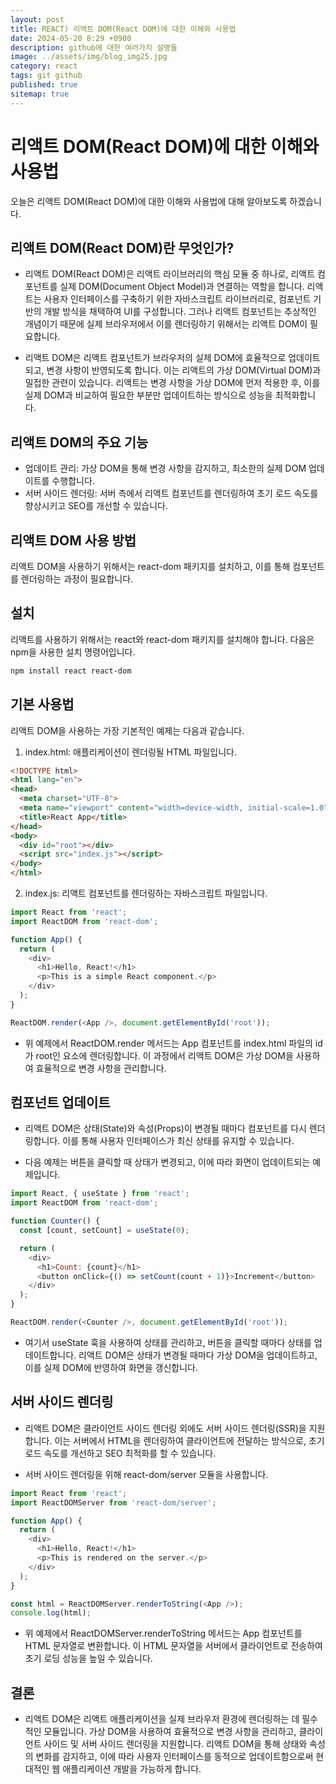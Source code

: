 ```yaml
---
layout: post
title: REACT) 리액트 DOM(React DOM)에 대한 이해와 사용법
date: 2024-05-20 8:29 +0900
description: github에 대한 여러가지 설명들
image: ../assets/img/blog_img25.jpg
category: react
tags: git github
published: true
sitemap: true
---
```


# 리액트 DOM(React DOM)에 대한 이해와 사용법

오늘은 리액트 DOM(React DOM)에 대한 이해와 사용법에 대해 알아보도록 하겠습니다.

## 리액트 DOM(React DOM)란 무엇인가?
- 리액트 DOM(React DOM)은 리액트 라이브러리의 핵심 모듈 중 하나로, 리액트 컴포넌트를 실제 DOM(Document Object Model)과 연결하는 역할을 합니다. 리액트는 사용자 인터페이스를 구축하기 위한 자바스크립트 라이브러리로, 컴포넌트 기반의 개발 방식을 채택하여 UI를 구성합니다. 그러나 리액트 컴포넌트는 추상적인 개념이기 때문에 실제 브라우저에서 이를 렌더링하기 위해서는 리액트 DOM이 필요합니다.     
     
- 리액트 DOM은 리액트 컴포넌트가 브라우저의 실제 DOM에 효율적으로 업데이트되고, 변경 사항이 반영되도록 합니다. 이는 리액트의 가상 DOM(Virtual DOM)과 밀접한 관련이 있습니다. 리액트는 변경 사항을 가상 DOM에 먼저 적용한 후, 이를 실제 DOM과 비교하여 필요한 부분만 업데이트하는 방식으로 성능을 최적화합니다.

## 리액트 DOM의 주요 기능
- 업데이트 관리: 가상 DOM을 통해 변경 사항을 감지하고, 최소한의 실제 DOM 업데이트를 수행합니다.
- 서버 사이드 렌더링: 서버 측에서 리액트 컴포넌트를 렌더링하여 초기 로드 속도를 향상시키고 SEO를 개선할 수 있습니다.

## 리액트 DOM 사용 방법
리액트 DOM을 사용하기 위해서는 react-dom 패키지를 설치하고, 이를 통해 컴포넌트를 렌더링하는 과정이 필요합니다.

## 설치
리액트를 사용하기 위해서는 react와 react-dom 패키지를 설치해야 합니다. 다음은 npm을 사용한 설치 명령어입니다.

````bash
npm install react react-dom
````

## 기본 사용법
리액트 DOM을 사용하는 가장 기본적인 예제는 다음과 같습니다.

1. index.html: 애플리케이션이 렌더링될 HTML 파일입니다.

````html
<!DOCTYPE html>
<html lang="en">
<head>
  <meta charset="UTF-8">
  <meta name="viewport" content="width=device-width, initial-scale=1.0">
  <title>React App</title>
</head>
<body>
  <div id="root"></div>
  <script src="index.js"></script>
</body>
</html>
````

2. index.js: 리액트 컴포넌트를 렌더링하는 자바스크립트 파일입니다.

````javascript
import React from 'react';
import ReactDOM from 'react-dom';

function App() {
  return (
    <div>
      <h1>Hello, React!</h1>
      <p>This is a simple React component.</p>
    </div>
  );
}

ReactDOM.render(<App />, document.getElementById('root'));
````

- 위 예제에서 ReactDOM.render 메서드는 App 컴포넌트를 index.html 파일의 id가 root인 요소에 렌더링합니다. 이 과정에서 리액트 DOM은 가상 DOM을 사용하여 효율적으로 변경 사항을 관리합니다.


## 컴포넌트 업데이트

- 리액트 DOM은 상태(State)와 속성(Props)이 변경될 때마다 컴포넌트를 다시 렌더링합니다. 이를 통해 사용자 인터페이스가 최신 상태를 유지할 수 있습니다.

- 다음 예제는 버튼을 클릭할 때 상태가 변경되고, 이에 따라 화면이 업데이트되는 예제입니다.

````javascript
import React, { useState } from 'react';
import ReactDOM from 'react-dom';

function Counter() {
  const [count, setCount] = useState(0);

  return (
    <div>
      <h1>Count: {count}</h1>
      <button onClick={() => setCount(count + 1)}>Increment</button>
    </div>
  );
}

ReactDOM.render(<Counter />, document.getElementById('root'));

````

- 여기서 useState 훅을 사용하여 상태를 관리하고, 버튼을 클릭할 때마다 상태를 업데이트합니다. 리액트 DOM은 상태가 변경될 때마다 가상 DOM을 업데이트하고, 이를 실제 DOM에 반영하여 화면을 갱신합니다.

## 서버 사이드 렌더링

- 리액트 DOM은 클라이언트 사이드 렌더링 외에도 서버 사이드 렌더링(SSR)을 지원합니다. 이는 서버에서 HTML을 렌더링하여 클라이언트에 전달하는 방식으로, 초기 로드 속도를 개선하고 SEO 최적화를 할 수 있습니다.

- 서버 사이드 렌더링을 위해 react-dom/server 모듈을 사용합니다.

````javascript
import React from 'react';
import ReactDOMServer from 'react-dom/server';

function App() {
  return (
    <div>
      <h1>Hello, React!</h1>
      <p>This is rendered on the server.</p>
    </div>
  );
}

const html = ReactDOMServer.renderToString(<App />);
console.log(html);
````

- 위 예제에서 ReactDOMServer.renderToString 메서드는 App 컴포넌트를 HTML 문자열로 변환합니다. 이 HTML 문자열을 서버에서 클라이언트로 전송하여 초기 로딩 성능을 높일 수 있습니다.

## 결론

- 리액트 DOM은 리액트 애플리케이션을 실제 브라우저 환경에 렌더링하는 데 필수적인 모듈입니다. 가상 DOM을 사용하여 효율적으로 변경 사항을 관리하고, 클라이언트 사이드 및 서버 사이드 렌더링을 지원합니다. 리액트 DOM을 통해 상태와 속성의 변화를 감지하고, 이에 따라 사용자 인터페이스를 동적으로 업데이트함으로써 현대적인 웹 애플리케이션 개발을 가능하게 합니다.

